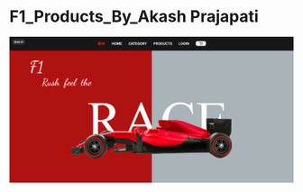 # F1_Products_By_Akash Prajapati



![image alt](https://github.com/Akashprajapati010/F1_Products_By_Framer/blob/b293903ca62efb4938695e66a0715feb7377c669/Image/Screenshot%202025-08-13%20193838.png)
